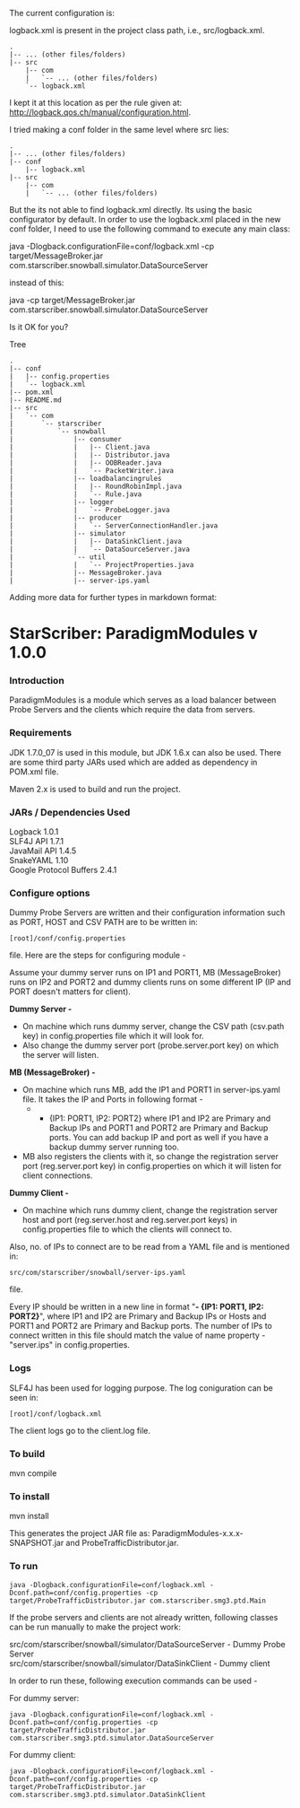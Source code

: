 The current configuration is:

logback.xml is present in the project class path, i.e., src/logback.xml.

    .
    |-- ... (other files/folders)
    |-- src
        |-- com
        |   `-- ... (other files/folders)
        `-- logback.xml

I kept it at this location as per the rule given at: http://logback.qos.ch/manual/configuration.html.

I tried making a conf folder in the same level where src lies:

    .
    |-- ... (other files/folders)
    |-- conf
        |-- logback.xml
    |-- src
        |-- com
        |   `-- ... (other files/folders)

But the its not able to find logback.xml directly. Its using the basic configurator by default. In order to use the logback.xml placed in the new conf folder, I need to use the following command to execute any main class:

java -Dlogback.configurationFile=conf/logback.xml -cp target/MessageBroker.jar com.starscriber.snowball.simulator.DataSourceServer

instead of this:

java -cp target/MessageBroker.jar com.starscriber.snowball.simulator.DataSourceServer

Is it OK for you?

Tree

    .
    |-- conf
    |   |-- config.properties
    |   `-- logback.xml
    |-- pom.xml
    |-- README.md
    |-- src
    |   `-- com
    |       `-- starscriber
    |           `-- snowball
    |               |-- consumer
    |               |   |-- Client.java
    |               |   |-- Distributor.java
    |               |   |-- OOBReader.java
    |               |   `-- PacketWriter.java
    |               |-- loadbalancingrules
    |               |   |-- RoundRobinImpl.java
    |               |   `-- Rule.java
    |               |-- logger
    |               |   `-- ProbeLogger.java
    |               |-- producer
    |               |   `-- ServerConnectionHandler.java
    |               |-- simulator
    |               |   |-- DataSinkClient.java
    |               |   `-- DataSourceServer.java
    |               `-- util
    |               |   `-- ProjectProperties.java
    |               |-- MessageBroker.java
    |               |-- server-ips.yaml
    
Adding more data for further types in markdown format:


# StarScriber: ParadigmModules v 1.0.0

### Introduction

ParadigmModules is a module which serves as a load balancer between
Probe Servers and the clients which require the data from servers.

### Requirements

JDK 1.7.0_07 is used in this module, but JDK 1.6.x can also be used.
There are some third party JARs used which are added as dependency in
POM.xml file.

Maven 2.x is used to build and run the project.

### JARs / Dependencies Used

Logback 1.0.1<br/>
SLF4J API 1.7.1<br/>
JavaMail API 1.4.5<br/>
SnakeYAML 1.10<br/>
Google Protocol Buffers 2.4.1

### Configure options

Dummy Probe Servers are written and their configuration information such as
PORT, HOST and CSV PATH are to be written in:

    [root]/conf/config.properties
    
file. Here are the steps for configuring module -

Assume your dummy server runs on IP1 and PORT1, MB (MessageBroker) runs on IP2 and PORT2 and dummy clients runs on some different IP (IP and PORT doesn't matters for client).

<b>Dummy Server -</b>

* On machine which runs dummy server, change the CSV path (csv.path key) in config.properties file which it will look for.
* Also change the dummy server port (probe.server.port key) on which the server will listen.

<b>MB (MessageBroker) -</b>

* On machine which runs MB, add the IP1 and PORT1 in server-ips.yaml file. It takes the IP and Ports in following format -
    * - {IP1: PORT1, IP2: PORT2} where IP1 and IP2 are Primary and Backup IPs and PORT1 and PORT2 are Primary and Backup ports. You can add backup IP and port as well if you have a backup dummy server running too.
* MB also registers the clients with it, so change the registration server port (reg.server.port key) in config.properties on which it will listen for client connections.

<b>Dummy Client -</b>

* On machine which runs dummy client, change the registration server host and port (reg.server.host and reg.server.port keys) in config.properties file to which the clients will connect to.

Also, no. of IPs to connect are to be read from a YAML file and is mentioned in:

    src/com/starscriber/snowball/server-ips.yaml

file.

Every IP should be written in a new line in format "<b>- {IP1: PORT1, IP2: PORT2}</b>", where IP1 and IP2 are Primary and Backup IPs or Hosts and PORT1 and PORT2 are Primary and Backup ports. The number of IPs 
to connect written in this file should match the value of name property - "server.ips" 
in config.properties.

### Logs

SLF4J has been used for logging purpose. The log coniguration can be seen in:

    [root]/conf/logback.xml
    
The client logs go to the client.log file.

### To build

mvn compile

### To install

mvn install

This generates the project JAR file as: ParadigmModules-x.x.x-SNAPSHOT.jar and ProbeTrafficDistributor.jar.

### To run

    java -Dlogback.configurationFile=conf/logback.xml -Dconf.path=conf/config.properties -cp target/ProbeTrafficDistributor.jar com.starscriber.smg3.ptd.Main

If the probe servers and clients are not already written, following classes can be run
manually to make the project work:

src/com/starscriber/snowball/simulator/DataSourceServer - Dummy Probe Server<br/>
src/com/starscriber/snowball/simulator/DataSinkClient - Dummy client

In order to run these, following execution commands can be used -

For dummy server:

    java -Dlogback.configurationFile=conf/logback.xml -Dconf.path=conf/config.properties -cp target/ProbeTrafficDistributor.jar com.starscriber.smg3.ptd.simulator.DataSourceServer

For dummy client:

    java -Dlogback.configurationFile=conf/logback.xml -Dconf.path=conf/config.properties -cp target/ProbeTrafficDistributor.jar com.starscriber.smg3.ptd.simulator.DataSinkClient
